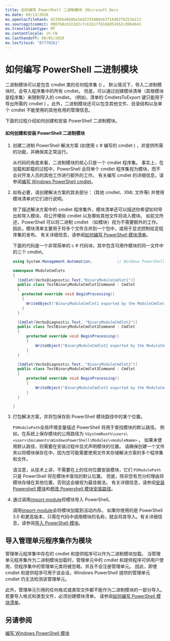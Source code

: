 ```yaml
---
title: 如何编写 PowerShell 二进制模块 |Microsoft Docs
ms.date: 09/13/2016
ms.openlocfilehash: 92395bd6b8be1bd3741888eb3716d62f0253e213
ms.sourcegitcommit: 0907b8c6322d2c7c61b17f8168d53452c8964b41
ms.translationtype: MT
ms.contentlocale: zh-CN
ms.lasthandoff: 08/05/2020
ms.locfileid: "87779261"
---
```

# <a name="how-to-write-a-powershell-binary-module"></a>如何编写 PowerShell 二进制模块

二进制模块可以是包含 cmdlet 类的任何程序集 () 。 默认情况下，导入二进制模块时，会导入程序集中的所有 cmdlet。 但是，可以通过创建模块清单（其根模块是程序集）来限制导入的 cmdlet。  (例如，清单的 CmdletsToExport 键只能用于导出所需的 cmdlet ) 。此外，二进制模块还可以包含其他文件、目录结构以及单个 cmdlet 不能使用的其他有用的管理信息。

下面的过程介绍如何创建和安装 PowerShell 二进制模块。

#### <a name="how-to-create-and-install-a-powershell-binary-module"></a>如何创建和安装 PowerShell 二进制模块

1. 创建二进制 PowerShell 解决方案 (如使用 c # 编写的 cmdlet ) ，并提供所需的功能，并确保其正常运行。

   从代码的角度来看，二进制模块的核心只是一个 cmdlet 程序集。 事实上，在加载和卸载的过程中，PowerShell 会将单个 cmdlet 程序集视为模块，而不会对开发人员的其他工作进行额外的工作。 有关编写 cmdlet 的详细信息，请参阅[编写 Windows PowerShell cmdlet](../cmdlet/writing-a-windows-powershell-cmdlet.md)。

2. 如有必要，请创建解决方案的其余部分： (其他 cmdlet、XML 文件等) 并使用模块清单对它们进行说明。

   除了描述解决方案中的 cmdlet 程序集外，模块清单还可以描述你希望如何导出和导入模块、将公开哪些 cmdlet 以及哪些其他文件将进入模块。
   如前文所述，PowerShell 可以将二进制 cmdlet （如模块）视为不需要额外的工作。
   因此，模块清单主要用于将多个文件合并到一个包中，或用于显式控制给定程序集的发布。
   有关详细信息，请参阅[如何编写 PowerShell 模块清单](how-to-write-a-powershell-module-manifest.md)。

   下面的代码是一个非常简单的 c # 代码块，其中包含可用作模块的同一文件中的三个 cmdlet。

   ```csharp
   using System.Management.Automation;           // Windows PowerShell namespace.

   namespace ModuleCmdlets
   {
     [Cmdlet(VerbsDiagnostic.Test,"BinaryModuleCmdlet1")]
     public class TestBinaryModuleCmdlet1Command : Cmdlet
     {
       protected override void BeginProcessing()
       {
         WriteObject("BinaryModuleCmdlet1 exported by the ModuleCmdlets module.");
       }
     }

     [Cmdlet(VerbsDiagnostic.Test, "BinaryModuleCmdlet2")]
     public class TestBinaryModuleCmdlet2Command : Cmdlet
     {
         protected override void BeginProcessing()
         {
             WriteObject("BinaryModuleCmdlet2 exported by the ModuleCmdlets module.");
         }
     }

     [Cmdlet(VerbsDiagnostic.Test, "BinaryModuleCmdlet3")]
     public class TestBinaryModuleCmdlet3Command : Cmdlet
     {
         protected override void BeginProcessing()
         {
             WriteObject("BinaryModuleCmdlet3 exported by the ModuleCmdlets module.");
         }
     }

   }
   ```

3. 打包解决方案，并将包保存到 PowerShell 模块路径中的某个位置。

   `PSModulePath`全局环境变量描述 PowerShell 将用于查找模块的默认路径。 例如，在系统上保存模块的公用路径为 `%SystemRoot%\users\<user>\Documents\WindowsPowerShell\Modules\<moduleName>` 。 如果未使用默认路径，则需要在安装过程中显式声明模块的位置。 请确保创建一个文件夹以将模块保存在中，因为您可能需要使用文件夹存储解决方案的多个程序集和文件。

   请注意，从技术上讲，不需要在上的任何位置安装模块，它们 `PSModulePath` 只是 PowerShell 将在模块中查找的默认位置。 但是，除非您有充分的理由将模块存储在其他位置，否则这会被视为最佳做法。 有关详细信息，请参阅[安装 Powershell 模块](./installing-a-powershell-module.md)和[修改 Powershell 模块安装路径](./modifying-the-psmodulepath-installation-path.md)。

4. 通过调用[import-module](/powershell/module/Microsoft.PowerShell.Core/Import-Module)将模块导入 PowerShell。

   调用[import-module](/powershell/module/Microsoft.PowerShell.Core/Import-Module)会将模块加载到活动内存。 如果你使用的是 PowerShell 3.0 和更高版本，只需在代码中调用模块的名称，就会将其导入。有关详细信息，请参阅[导入 PowerShell 模块](./importing-a-powershell-module.md)。

## <a name="importing-snap-in-assemblies-as-modules"></a>导入管理单元程序集作为模块

管理单元程序集中存在的 cmdlet 和提供程序可以作为二进制模块加载。 当管理单元程序集作为二进制模块加载时，管理单元中的 cmdlet 和提供程序可供用户使用，但程序集中的管理单元类将被忽略，并且不会注册管理单元。 因此，即使 cmdlet 和提供程序可用于该会话，Windows PowerShell 提供的管理单元 cmdlet 仍无法检测该管理单元。

此外，管理单元引用的任何格式或类型文件都不能作为二进制模块的一部分导入。
若要导入格式和类型文件，必须创建模块清单。
请参阅[如何编写 PowerShell 模块清单](how-to-write-a-powershell-module-manifest.md)。

## <a name="see-also"></a>另请参阅

[编写 Windows PowerShell 模块](./writing-a-windows-powershell-module.md)

